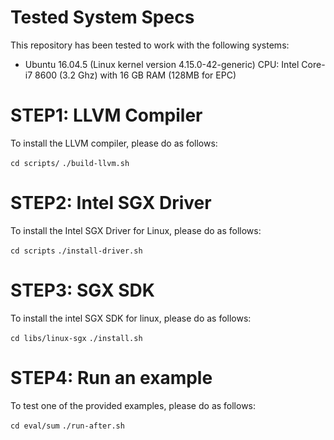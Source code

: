 # Tested System Specs

This repository has been tested to work with the following systems:

- Ubuntu 16.04.5 (Linux kernel version 4.15.0-42-generic)
  CPU: Intel Core-i7 8600 (3.2 Ghz) with 16 GB RAM (128MB for EPC)

# STEP1: LLVM Compiler

To install the LLVM compiler, please do as follows:

`cd scripts/`
`./build-llvm.sh`

# STEP2: Intel SGX Driver

To install the Intel SGX Driver for Linux, please do as follows:

`cd scripts`
`./install-driver.sh`

# STEP3: SGX SDK

To install the intel SGX SDK for linux, please do as follows:

`cd libs/linux-sgx`
`./install.sh`

# STEP4: Run an example

To test one of the provided examples, please do as follows:

`cd eval/sum`
`./run-after.sh`

